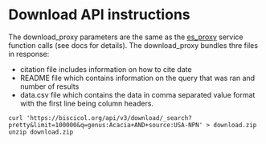# Download API instructions

The download_proxy parameters are the same as the [es_proxy](es_proxy.md) service function calls (see docs for details).
The download_proxy bundles thre files in response: 
 * citation file includes information on how to cite date
 * README file which contains information on the query that was ran and number of results
 * data.csv file which contains the data in comma separated value format with the first line being column headers.

```
curl 'https://biscicol.org/api/v3/download/_search?pretty&limit=100000&q=genus:Acacia+AND+source:USA-NPN' > download.zip
unzip download.zip
```
